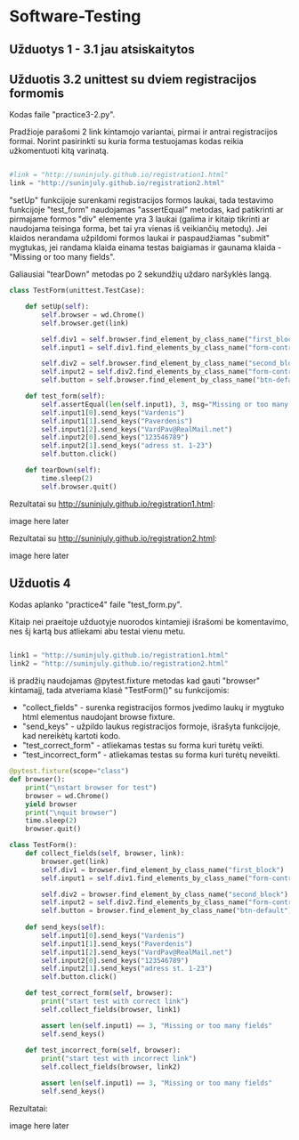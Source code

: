 # Software-Testing

## Užduotys 1 - 3.1 jau atsiskaitytos

## Užduotis 3.2 unittest su dviem registracijos formomis

Kodas faile "practice3-2.py".

Pradžioje parašomi 2 link kintamojo variantai, pirmai ir antrai registracijos formai.
Norint pasirinkti su kuria forma testuojamas kodas reikia užkomentuoti kitą varinatą.

```python

#link = "http://suninjuly.github.io/registration1.html"
link = "http://suninjuly.github.io/registration2.html"

```

"setUp" funkcijoje surenkami registracijos formos laukai, tada testavimo funkcijoje "test_form" naudojamas "assertEqual" metodas,
kad patikrinti ar pirmajame formos "div" elemente yra 3 laukai (galima ir kitaip tikrinti ar naudojama teisinga forma, bet tai yra
vienas iš veikiančių metodų). Jei klaidos nerandama užpildomi formos laukai ir paspaudžiamas "submit" mygtukas,
jei randama klaida einama testas baigiamas ir gaunama klaida - "Missing or too many fields".

Galiausiai "tearDown" metodas po 2 sekundžių uždaro naršyklės langą.

```python
class TestForm(unittest.TestCase):

    def setUp(self):
        self.browser = wd.Chrome()
        self.browser.get(link)

        self.div1 = self.browser.find_element_by_class_name("first_block")
        self.input1 = self.div1.find_elements_by_class_name("form-control")

        self.div2 = self.browser.find_element_by_class_name("second_block")
        self.input2 = self.div2.find_elements_by_class_name("form-control")
        self.button = self.browser.find_element_by_class_name("btn-default")

    def test_form(self):
        self.assertEqual(len(self.input1), 3, msg="Missing or too many fields")
        self.input1[0].send_keys("Vardenis")
        self.input1[1].send_keys("Paverdenis")
        self.input1[2].send_keys("VardPav@RealMail.net")
        self.input2[0].send_keys("123546789")
        self.input2[1].send_keys("adress st. 1-23")
        self.button.click()

    def tearDown(self):
        time.sleep(2)
        self.browser.quit()
```

Rezultatai su http://suninjuly.github.io/registration1.html:

image here later

Rezultatai su http://suninjuly.github.io/registration2.html:

image here later


## Užduotis 4
Kodas aplanko "practice4" faile "test_form.py".

Kitaip nei praeitoje užduotyje nuorodos kintamieji išrašomi be komentavimo, nes šį kartą bus atliekami abu testai vienu metu.

```python

link1 = "http://suninjuly.github.io/registration1.html"
link2 = "http://suninjuly.github.io/registration2.html"

```

iš pradžių naudojamas @pytest.fixture metodas kad gauti "browser" kintamajį, tada atveriama klasė "TestForm()" su funkcijomis:
* "collect_fields" - surenka registracijos formos įvedimo laukų ir mygtuko html elementus naudojant browse fixture.
* "send_keys" - užpildo laukus registracijos formoje, išrašyta funkcijoje, kad nereikėtų kartoti kodo.
* "test_correct_form" - atliekamas testas su forma kuri turėtų veikti.
* "test_incorrect_form" - atliekamas testas su forma kuri turėtų neveikti.

```python
@pytest.fixture(scope="class")
def browser():
    print("\nstart browser for test")
    browser = wd.Chrome()
    yield browser
    print("\nquit browser")
    time.sleep(2)
    browser.quit()

class TestForm():
    def collect_fields(self, browser, link):
        browser.get(link)
        self.div1 = browser.find_element_by_class_name("first_block")
        self.input1 = self.div1.find_elements_by_class_name("form-control")

        self.div2 = browser.find_element_by_class_name("second_block")
        self.input2 = self.div2.find_elements_by_class_name("form-control")
        self.button = browser.find_element_by_class_name("btn-default")
    
    def send_keys(self):
        self.input1[0].send_keys("Vardenis")
        self.input1[1].send_keys("Paverdenis")
        self.input1[2].send_keys("VardPav@RealMail.net")
        self.input2[0].send_keys("123546789")
        self.input2[1].send_keys("adress st. 1-23")
        self.button.click()

    def test_correct_form(self, browser):
        print("start test with correct link")
        self.collect_fields(browser, link1)

        assert len(self.input1) == 3, "Missing or too many fields"
        self.send_keys()
    
    def test_incorrect_form(self, browser):
        print("start test with incorrect link")
        self.collect_fields(browser, link2)

        assert len(self.input1) == 3, "Missing or too many fields"
        self.send_keys()
```

Rezultatai:

image here later
